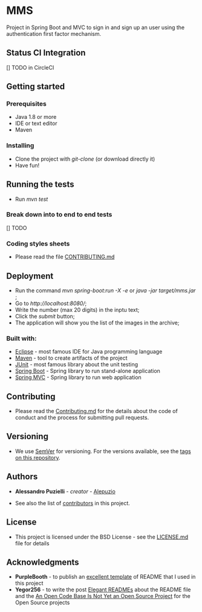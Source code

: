 # MMS

Project in Spring Boot and MVC to sign in and sign up an user using the authentication first factor mechanism.


## Status CI Integration
 
[] TODO in CircleCI

## Getting started

### Prerequisites

* Java 1.8 or more
* IDE or text editor
* Maven 

### Installing

* Clone the project with _git-clone_ (or download directly it)
* Have fun!


## Running the tests

* Run _mvn test_

### Break down into to end to end tests

[] TODO 

### Coding styles sheets

* Please read the file [CONTRIBUTING.md](http://github.com/alepuzio/authentication-system/CONTRIBUTING.md)

## Deployment
 
* Run the command _mvn spring-boot:run -X -e_ or _java -jar target/mms.jar_ ;
* Go to _http://localhost:8080/_;
* Write the number (max 20 digits) in the inptu text;
* Click the _submit_ button;
* The application will show you the list of the images in the archive;

### Built with:

* [Eclipse](http://www.eclipse.org) - most famous IDE for Java programming language
* [Maven](http://www.maven.org) - tool to create artifacts of the project
* [JUnit](http://www.junit.org) - most famous library about the unit testing
* [Spring Boot](https://spring.io/projects/spring-boot) - Spring library to run stand-alone application
* [Spring MVC](https://spring.io/projects/spring-mvc) - Spring library to run web application


## Contributing

* Please read the [Contributing.md](http://github.com/alepuzio/authentication-system/CONTRIBUTING.md) for the details about the code of conduct and the process for submitting pull requests.

## Versioning

* We use [SemVer](http://semver.org/) for versioning. For the versions available, see the [tags on this repository](https://github.com/alepuzio/authentication-system/tags). 

## Authors

* **Alessandro Puzielli** - *creator* - [Alepuzio](https://github.com/alepuzio)

* See also the list of [contributors](https://github.com/alepuzio/authentication-system/graphs/contributor) in this project.

## License

* This project is licensed under the BSD License - see the [LICENSE.md](LICENSE.md) file for details

## Acknowledgments

* **PurpleBooth** - to publish an [excellent template](https://gist.github.com/PurpleBooth/109311bb0361f32d87a2) of README that I used in this project 
* **Yegor256** - to write the post [Elegant READMEs](https://www.yegor256.com/2019/04/23/elegant-readme.html) about the README file and the [An Open Code Base Is Not Yet an Open Source Project](https://www.yegor256.com/2018/05/08/open-source-attributes.html) for the Open Source projects

